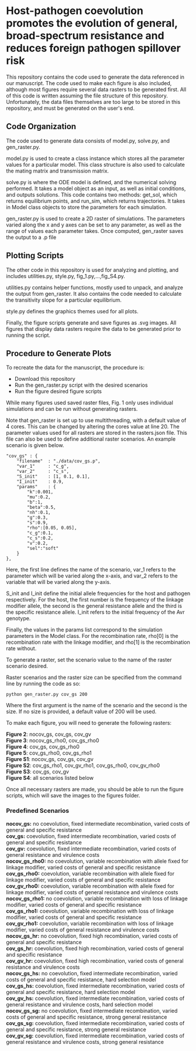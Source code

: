 # Host-pathogen coevolution promotes the evolution of general, broad-spectrum resistance and reduces foreign pathogen spillover risk

This repository contains the code used to generate the data referenced in our manuscript. The code used to make each figure is also included, although most figures require several data rasters to be generated first. All of this code is written assuming the file structure of this repository. Unfortunately, the data files themselves are too large to be stored in this repository, and must be generated on the user's end.

## Code Organization

The code used to generate data consists of model.py, solve.py, and gen_raster.py.

model.py is used to create a class instance which stores all the parameter values for a particular model.
This class structure is also used to calculate the mating matrix and transmission matrix.

solve.py is where the ODE model is defined, and the numerical solving performed. It takes a model object as an input, as well as initial conditions, and outputs solutions. This code contains two methods: get_sol, which returns equilibrium points, and run_sim, which returns trajectories. It takes in Model class objects to store the parameters for each simulation.

gen_raster.py is used to create a 2D raster of simulations. The parameters varied along the x and y axes can be set to any parameter, as well as the range of values each parameter takes. Once computed, gen_raster saves the output to a .p file

## Plotting Scripts

The other code in this repository is used for analyzing and plotting, and includes utilities.py, style.py, fig_1.py,...,fig_S4.py.

utilities.py contains helper functions, mostly used to unpack, and analyze the output from gen_raster. It also contains the code needed to calculate the transitivity slope for a particular equilibrium.

style.py defines the graphics themes used for all plots.

Finally, the figure scripts generate and save figures as .svg images. All figures that display data rasters require the data to be generated prior to running the script.

## Procedure to Generate Plots

To recreate the data for the manuscript, the procedure is:
* Download this repository
* Run the gen_raster.py script with the desired scenarios
* Run the figure desired figure scripts

While many figures used saved raster files, Fig. 1 only uses individual simulations and can be run without generating rasters. 

Note that gen_raster is set up to use multithreading, with a default value of 4 cores. This can be changed by altering the cores value at line 20. The parameter values used for all rasters are stored in the rasters.json file. This file can also be used to define additional raster scenarios. An example scenario is given below.

```
"cov_gs" : {
    "filename"  : "./data/cov_gs.p",
    "var_1"     : "c_g",
    "var_2"     : "c_s",
    "S_init"    : [1, 0.1, 0.1],
    "I_init"    : 0.9,
    "params"    : {
        "k":0.001,
		"mu":0.2,
		"b":1,
		"beta":0.5,
		"nh":0.1,
		"g":0.3,
		"s":0.9,
		"rho":[0.05, 0.05],
		"c_g":0.1,
		"c_s":0.2,
		"v":0.2,						
		"sel":"soft"
    }
},
```

Here, the first line defines the name of the scenario, var_1 refers to the parameter which will be varied along the x-axis, and var_2 refers to the variable that will be varied along the y-axis.

S_init and I_init define the initial allele frequencies for the host and pathogen respectively. For the host, the first number is the frequency of the linkage modifier allele, the second is the general resistance allele and the third is the specific resistance allele. I_init refers to the initial frequency of the Avr genotype.

Finally, the values in the params list correspond to the simulation parameters in the Model class. For the recombination rate, rho[0] is the recombination rate with the linkage modifier, and rho[1] is the recombination rate without.

To generate a raster, set the scenario value to the name of the raster scenario desired.

Raster scenarios and the raster size can be specified from the command line by running the code as so:

```
python gen_raster.py cov_gs 200
```

Where the first argument is the name of the scenario and the second is the size. If no size is provided, a default value of 200 will be used.

To make each figure, you will need to generate the following rasters:

**Figure 2**: nocov_gs, cov_gs, cov_gv\
**Figure 3**: nocov_gs_rho0, cov_gs_rho0\
**Figure 4**: cov_gs, cov_gs_rho0\
**Figure 5**: cov_gs_rho0, cov_gs_rho1\
**Figure S1**: nocov_gs, cov_gs, cov_gv\
**Figure S2**: cov_gs_rho1, cov_gv_rho1, cov_gs_rho0, cov_gv_rho0\
**Figure S3**: cov_gs, cov_gv\
**Figure S4**: all scenarios listed below

Once all necessary rasters are made, you should be able to run the figure scripts, which will save the images to the figures folder.

### Predefined Scenarios
**nocov_gs:** no coevolution, fixed intermediate recombination, varied costs of general and specific resistance\
**cov_gs:** coevolution, fixed intermediate recombination, varied costs of general and specific resistance\
**cov_gv:** coevolution, fixed intermediate recombination, varied costs of general resistance and virulence costs\
**nocov_gs_rho0:** no coevolution, variable recombination with allele fixed for linkage modifier, varied costs of general and specific resistance\
**cov_gs_rho0:** coevolution, variable recombination with allele fixed for linkage modifier, varied costs of general and specific resistance\
**cov_gv_rho0:** coevolution, variable recombination with allele fixed for linkage modifier, varied costs of general resistance and virulence costs\
**nocov_gs_rho1:** no coevolution, variable recombination with loss of linkage modifier, varied costs of general and specific resistance\
**cov_gs_rho1:** coevolution, variable recombination with loss of linkage modifier, varied costs of general and specific resistance\
**cov_gv_rho1:** coevolution, variable recombination with loss of linkage modifier, varied costs of general resistance and virulence costs\
**nocov_gs_hr:** no coevolution, fixed high recombination, varied costs of general and specific resistance\
**cov_gs_hr:** coevolution, fixed high recombination, varied costs of general and specific resistance\
**cov_gv_hr:** coevolution, fixed high recombination, varied costs of general resistance and virulence costs\
**nocov_gs_hs:** no coevolution, fixed intermediate recombination, varied costs of general and specific resistance, hard selection model\
**cov_gs_hs:** coevolution, fixed intermediate recombination, varied costs of general and specific resistance, hard selection model\
**cov_gv_hs:** coevolution, fixed intermediate recombination, varied costs of general resistance and virulence costs, hard selection model\
**nocov_gs_sg:** no coevolution, fixed intermediate recombination, varied costs of general and specific resistance, strong general resistance\
**cov_gs_sg:** coevolution, fixed intermediate recombination, varied costs of general and specific resistance, strong general resistance\
**cov_gv_sg:** coevolution, fixed intermediate recombination, varied costs of general resistance and virulence costs, strong general resistance